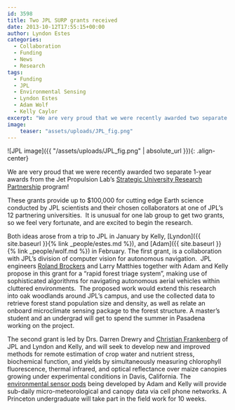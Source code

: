 ```yaml
---
id: 3598
title: Two JPL SURP grants received
date: 2013-10-12T17:55:15+00:00
author: Lyndon Estes
categories:
  - Collaboration
  - Funding
  - News
  - Research
tags:
  - Funding
  - JPL
  - Environmental Sensing
  - Lyndon Estes
  - Adam Wolf
  - Kelly Caylor
excerpt: "We are very proud that we were recently awarded two separate 1-year awards from the Jet Propulsion Lab&#8217;s Strategic University Research Partnership program!"
image: 
    teaser: "assets/uploads/JPL_fig.png"
---
```

![JPL image]({{ "/assets/uploads/JPL_fig.png" | absolute_url }}){: .align-center}

We are very proud that we were recently awarded two separate 1-year awards from the Jet Propulsion Lab&#8217;s <a href="http://surp.jpl.nasa.gov/" target="_blank">Strategic University Research Partnership</a> program!

<!--more-->  These grants provide up to $100,000 for cutting edge Earth science conducted by JPL scientists and their chosen collaborators at one of JPL&#8217;s 12 partnering universities.  It is unusual for one lab group to get two grants, so we feel very fortunate, and are excited to begin the research.


Both ideas arose from a trip to JPL in January by Kelly, [Lyndon]({{ site.baseurl }}{% link _people/estes.md %}), and [Adam]({{ site.baseurl }}{% link _people/wolf.md %})
 in February. The first grant, is a collaboration with JPL&#8217;s division of computer vision for autonomous navigation.  JPL engineers <a href="http://www-robotics.jpl.nasa.gov/people/Roland_Brockers/" target="_blank">Roland Brockers</a> and Larry Matthies together with Adam and Kelly propose in this grant for a &#8220;rapid forest triage system&#8221;, making use of sophisticated algorithms for navigating autonomous aerial vehicles within cluttered environments.  The proposed work would extend this research into oak woodlands around JPL&#8217;s campus, and use the collected data to retrieve forest stand population size and density, as well as relate an onboard microclimate sensing package to the forest structure. A master&#8217;s student and an undergrad will get to spend the summer in Pasadena working on the project.

The second grant is led by Drs. Darren Drewry and <a href="http://science.jpl.nasa.gov/people/CFrankenberg/" target="_blank">Christian Frankenberg</a> of JPL and Lyndon and Kelly, and will seek to develop new and improved methods for remote estimation of crop water and nutrient stress, biochemical function, and yields by simultaneously measuring chlorophyll fluorescence, thermal infrared, and optical reflectance over maize canopies growing under experimental conditions in Davis, California. The <a href="http://tronic.princeton.edu/pulselab/" target="_blank">environmental sensor pods</a> being developed by Adam and Kelly will provide sub-daily micro-meteorological and canopy data via cell phone networks. A Princeton undergraduate will take part in the field work for 10 weeks.
